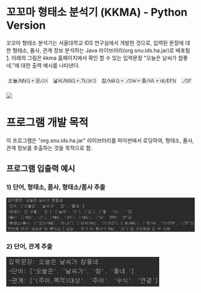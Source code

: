 # 꼬꼬마 형태소 분석기 (KKMA) - Python Version

꼬꼬마 형태소 분석기는 서울대학교 IDS 연구실에서 개발한 것으로, 입력된 문장에 대한 형태소, 품사, 관계 정보 분석하는 Java 라이브러리(org.snu.ids.ha.jar)로 배포됨 [1]. 아래의 그림은 kkma 홈페이지에서 확인 할 수 있는 입력문장 "오늘은 날씨가 참좋네."에 대한 출력 예시를 나타낸다.

![](https://github.com/YuJungChae/kkma_python/blob/master/img/kkma2.PNG)

![](https://github.com/YuJungChae/kkma_python/blob/master/img/\kkma.PNG)

[1]: http://kkma.snu.ac.kr/	"KKMA"



# 프로그램 개발 목적

이 프로그램은 "org.snu.ids.ha.jar"  라이브러리를 파이썬에서 로딩하여, 형태소, 품사, 관계 정보를 추출하는 것을 목적으로 함.



## 프로그램 입출력 예시

### 1) 단어, 형태소, 품사, 형태소/품사 추출

![](https://github.com/YuJungChae/kkma_python/blob/master/img/io.PNG)



### 2) 단어, 관계 추출

![](https://github.com/YuJungChae/kkma_python/blob/master/img/io2.PNG)



